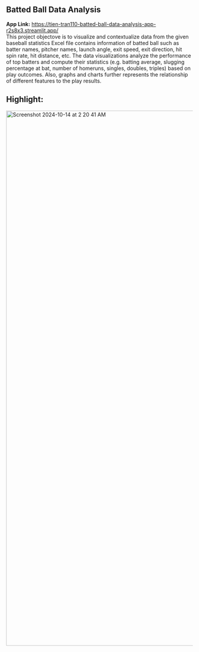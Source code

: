 ## Batted Ball Data Analysis
**App Link:** https://tien-tran110-batted-ball-data-analysis-app-r2s8x3.streamlit.app/ <br/>
This project objectove is to visualize and contextualize data from the given baseball statistics Excel file contains information of 
batted ball such as batter names, pitcher names, launch angle, exit speed, exit direction, hit spin rate, hit distance, etc.
The data visualizations analyze the performance of top batters and compute their statistics (e.g. batting average, slugging percentage
at bat, number of homeruns, singles, doubles, triples) based on play outcomes. Also, graphs and charts further represents the relationship
of different features to the play results.
## Highlight:
<img width="1443" alt="Screenshot 2024-10-14 at 2 20 41 AM" src="https://github.com/user-attachments/assets/a832ea64-38f8-4a91-8b2e-0b3b9e09a7e2">
